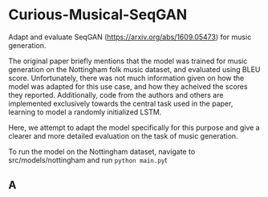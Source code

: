 # Curious-Musical-SeqGAN
Adapt and evaluate SeqGAN (https://arxiv.org/abs/1609.05473) for music generation. 

The original paper briefly mentions that the model was trained for music generation on the Nottingham folk music dataset, and evaluated using BLEU score. Unfortunately, there was not much information given on how the model was adapted for this use case, and how they acheived the scores they reported. Additionally, code from the authors and others are implemented exclusively towards the central task used in the paper, learning to model a randomly initialized LSTM.

Here, we attempt to adapt the model specifically for this purpose and give a clearer and more detailed evaluation on the task of music generation.

To run the model on the Nottingham dataset, navigate to src/models/nottingham and run
`python main.py`t
## A 
